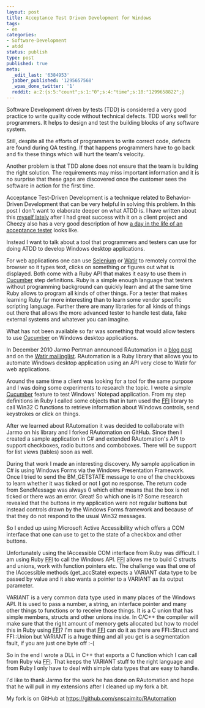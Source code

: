 ```yaml
---
layout: post
title: Acceptance Test Driven Development for Windows
tags:
- en
categories:
- Software-Development
- atdd
status: publish
type: post
published: true
meta:
  _edit_last: '6384953'
  jabber_published: '1295657568'
  _wpas_done_twitter: '1'
  reddit: a:2:{s:5:"count";s:1:"0";s:4:"time";s:10:"1299658822";}
---
```

Software Development driven by tests (TDD) is considered a very good practice to write quality code without technical defects. TDD works well for programmers. It helps to design and test the building blocks of any software system.

Still, despite all the efforts of programmers to write correct code, defects are found during QA testing. If that happens programmers have to go back and fix these things which will hurt the team's velocity.

Another problem is that TDD alone does not ensure that the team is building the right solution. The requirements may miss important information and it is no surprise that these gaps are discovered once the customer sees the software in action for the first time.

Acceptance Test-Driven Development is a technique related to Behavior-Driven Development that can be very helpful in solving this problem. In this post I don't want to elaborate deeper on what ATDD is. I have written about this <a href="/2010/10/17/cucumber-when-programmers-have-a-dream.html">myself lately</a> after I had great success with it on a client project and Cheezy also has a very good description of how <a href="http://www.cheezyworld.com/2010/12/26/a-day-of-acceptance-testing/">a day in the life of an acceptance tester</a> looks like.

Instead I want to talk about a tool that programmers and testers can use for doing ATDD to develop Windows desktop applications.

For web applications one can use <a href="http://seleniumhq.org/">Selenium</a> or <a href="http://watir.com/">Watir</a> to remotely control the browser so it types text, clicks on something or figures out what is displayed. Both come with a Ruby API that makes it easy to use them in <a href="http://cukes.info/">Cucumber</a> step definitions. Ruby is a simple enough language that testers without programming background can quickly learn and at the same time Ruby allows to program all kinds of other things. For a tester that makes learning Ruby far more interesting than to learn some vendor specific scripting language. Further there are many libraries for all kinds of things out there that allows the more advanced tester to handle test data, fake external systems and whatever you can imagine.

What has not been available so far was something that would allow testers to use <a href="http://cukes.info/">Cucumber</a> on Windows desktop applications.

In December 2010 Jarmo Pertman announced RAutomation in a <a href="http://www.itreallymatters.net/post/2352350743/automating-windows-and-their-controls-with-ruby">blog post</a> and on the <a href="http://www.mail-archive.com/watir-general@googlegroups.com/msg12259.html">Watir mailinglist</a>. RAutomation is a Ruby library that allows you to automate Windows desktop application using an API very close to Watir for web applications.

Around the same time a client was looking for a tool for the same purpose and I was doing some experiments to research the topic. I wrote a simple <a href="http://cukes.info/">Cucumber</a> feature to test Windows' Notepad application. From my step definitions in Ruby I called some objects that in turn used the <a href="https://github.com/ffi/ffi">FFI</a> library to call Win32 C functions to retrieve information about Windows controls, send keystrokes or click on things.

After we learned about RAutomation it was decided to collaborate with Jarmo on his library and I forked RAutomation on GitHub. Since then I created a sample application in C# and extended RAutomation's API to support checkboxes, radio buttons and comboboxes. There will be support for list views (tables) soon as well.

During that work I made an interesting discovery. My sample application in C# is using Windows Forms via the Windows Presentation Framework. Once I tried to send the BM_GETSTATE message to one of the checkboxes to learn whether it was ticked or not I got no response. The return code from SendMessage was always 0 which either means that the box is not ticked or there was an error. Great! So which one is it? Some research revealed that the buttons in my application were not regular buttons but instead controls drawn by the Windows Forms framework and because of that they do not respond to the usual Win32 messages.

So I ended up using Microsoft Active Accessibility which offers a COM interface that one can use to get to the state of a checkbox and other buttons.

Unfortunately using the IAccessible COM interface from Ruby was difficult. I am using Ruby <a href="https://github.com/ffi/ffi">FFI</a> to call the Windows API. <a href="https://github.com/ffi/ffi">FFI</a> allows me to build C structs and unions, work with function pointers etc. The challenge was that one of the IAccessible methods (get_accState) expects a VARIANT data type to be passed by value and it also wants a pointer to a VARIANT as its output parameter.

VARIANT is a very common data type used in many places of the Windows API. It is used to pass a number, a string, an interface pointer and many other things to functions or to receive those things. It is a C union that has simple members, structs and other unions inside. In C/C++ the compiler will make sure that the right amount of memory gets allocated but how to model this in Ruby using <a href="https://github.com/ffi/ffi">FFI</a>? I'm sure that <a href="https://github.com/ffi/ffi">FFI</a> can do it as there are FFI::Struct and FFI::Union but VARIANT is a huge thing and all you get is a segmentation fault, if you are just one byte off :-(

So in the end I wrote a DLL in C++ that exports a C function which I can call from Ruby via <a href="https://github.com/ffi/ffi">FFI</a>. That keeps the VARIANT stuff to the right language and from Ruby I only have to deal with simple data types that are easy to handle.

I'd like to thank Jarmo for the work he has done on RAutomation and hope that he will pull in my extensions after I cleaned up my fork a bit.

My fork is on GitHub at <a href="https://github.com/snscaimito/RAutomation">https://github.com/snscaimito/RAutomation</a>
